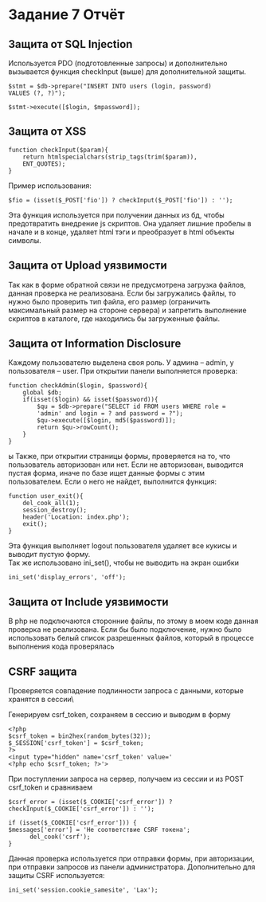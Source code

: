 # Задание 7 Отчёт

## Защита от SQL Injection

Используется PDO (подготовленные запросы) и дополнительно вызывается функция checkInput (выше) для дополнительной защиты.
	
	$stmt = $db->prepare("INSERT INTO users (login, password)
	VALUES (?, ?)");
	
	$stmt->execute([$login, $mpassword]);


## Защита от XSS

    function checkInput($param){
        return htmlspecialchars(strip_tags(trim($param)),
        ENT_QUOTES);
    }
    
Пример использования:

    $fio = (isset($_POST['fio']) ? checkInput($_POST['fio']) : '');

Эта функция используется при получении данных из бд, чтобы предотвратить внедрение js скриптов. Она удаляет лишние пробелы в начале и в конце, удаляет html тэги и преобразует в html объекты символы.

## Защита от Upload уязвимости

Так как в форме обратной связи не предусмотрена загрузка файлов, данная проверка не реализована.
Если бы загружались файлы, то нужно было проверить тип файла, его размер (ограничить максимальный размер на стороне сервера) и запретить выполнение скриптов в каталоге, где находились бы загруженные файлы.

## Защита от Information Disclosure

Каждому пользователю выделена своя роль. У админа – admin, у пользователя – user.  При открытии панели выполняется проверка:

	function checkAdmin($login, $password){
		global $db;
		if(isset($login) && isset($password)){
		    $qu = $db->prepare("SELECT id FROM users WHERE role =
		    'admin' and login = ? and password = ?");
		    $qu->execute([$login, md5($password)]);
		    return $qu->rowCount();
		}
	}
ы
Также, при открытии страницы формы, проверяется на то, что пользователь авторизован или нет. Если не авторизован, выводится пустая форма, иначе по базе ищет данные формы с этим пользователем. Если о него не найдет, выполнится функция:

	function user_exit(){
		del_cook_all(1);
		session_destroy();
		header('Location: index.php');
		exit();
	}

Эта функция выполняет logout пользователя удаляет все кукисы и выводит пустую форму.\
Так же использовано ini_set(), чтобы не выводить на экран ошибки

	ini_set('display_errors', 'off');

## Защита от Include уязвимости

В php не подключаются сторонние файлы, по этому в моем коде данная проверка не реализована.
Если бы было подключение, нужно было использовать белый список разрешенных файлов, который в процессе выполнения кода проверялась

## CSRF защита

Проверяется совпадение подлинности запроса с данными, которые хранятся в сессии\

Генерируем csrf_token, сохраняем в сессию и выводим в форму

	<?php
	$csrf_token = bin2hex(random_bytes(32));
	$_SESSION['csrf_token'] = $csrf_token;
	?>
	<input type="hidden" name='csrf_token' value='
	<?php echo $csrf_token; ?>'>

При поступлении запроса на сервер, получаем из сессии и из POST csrf_token и сравниваем

	$csrf_error = (isset($_COOKIE['csrf_error']) ?
	checkInput($_COOKIE['csrf_error']) : '');
	
	if (isset($_COOKIE['csrf_error'])) {
	$messages['error'] = 'Не соответствие CSRF токена';
	      del_cook('csrf');
	}
Данная проверка используется при отправки формы, при авторизации, при отправки запросов из панели администратора.
Дополнительно для защиты CSRF используется:

    ini_set('session.cookie_samesite', 'Lax');

